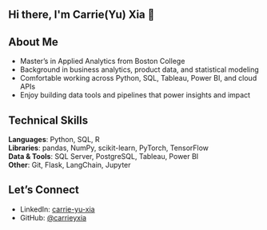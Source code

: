 ## Hi there, I'm Carrie(Yu) Xia 👋

## About Me

- Master’s in Applied Analytics from Boston College
- Background in business analytics, product data, and statistical modeling
- Comfortable working across Python, SQL, Tableau, Power BI, and cloud APIs
- Enjoy building data tools and pipelines that power insights and impact

## Technical Skills
**Languages**: Python, SQL, R  
**Libraries**: pandas, NumPy, scikit-learn, PyTorch, TensorFlow  
**Data & Tools**: SQL Server, PostgreSQL, Tableau, Power BI  
**Other**: Git, Flask, LangChain, Jupyter

## Let’s Connect
- LinkedIn: [carrie-yu-xia](https://www.linkedin.com/in/carrie-yu-xia/)
- GitHub: [@carrieyxia](https://github.com/carrieyxia)

<!--
**carrieyxia/carrieyxia** is a ✨ _special_ ✨ repository because its `README.md` (this file) appears on your GitHub profile.

Here are some ideas to get you started:

- 🔭 I’m currently working on ...
- 🌱 I’m currently learning ...
- 👯 I’m looking to collaborate on ...
- 🤔 I’m looking for help with ...
- 💬 Ask me about ...
- 📫 How to reach me: ...
- 😄 Pronouns: ...
- ⚡ Fun fact: ...
-->
